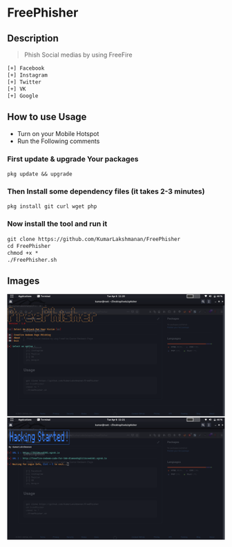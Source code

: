 # FreePhisher

## Description

> Phish Social medias by using FreeFire

```
[+] Facebook
[+] Instagram
[+] Twitter
[+] VK
[+] Google
```

## How to use Usage
  - Turn on your Mobile Hotspot
  - Run the Following comments
    
### First update & upgrade Your packages 
```
pkg update && upgrade
```

### Then Install some dependency files (it takes 2-3 minutes)
```
pkg install git curl wget php
```

### Now install the tool and run it
```
git clone https://github.com/KumarLakshmanan/FreePhisher
cd FreePhisher
chmod +x *
./FreePhisher.sh
```


## Images

<img src="https://raw.githubusercontent.com/KumarLakshmanan/FreePhisher/main/images/Screenshot%20from%202021-04-06%2011-20-45.png">

<img src="https://raw.githubusercontent.com/KumarLakshmanan/FreePhisher/main/images/Screenshot%20from%202021-04-06%2011-21-01.png">
